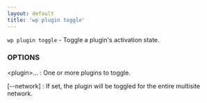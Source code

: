 ```yaml
---
layout: default
title: 'wp plugin toggle'
---
```


`wp plugin toggle` - Toggle a plugin's activation state.

### OPTIONS

&lt;plugin&gt;...
: One or more plugins to toggle.

[--network]
: If set, the plugin will be toggled for the entire multisite network.

